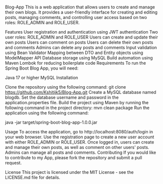 Blog-App
This is a web application that allows users to create and manage their own blogs. It provides a user-friendly interface for creating and editing posts, managing comments, and controlling user access based on two roles: ROLE_ADMIN and ROLE_USER.

Features
User registration and authentication using JWT authentication
Two user roles: ROLE_ADMIN and ROLE_USER
Users can create and update their own posts
Users can comment on posts
Users can delete their own posts and comments
Admins can delete any posts and comments
Input validation using Bean Validator
Mapping between DTO and Entity objects using ModelMapper API
Database storage using MySQL
Build automation using Maven
Lombok for reducing boilerplate code
Requirements
To run the Spring Boot Blog App, you will need:

Java 17 or higher
MySQL
Installation

Clone the repository using the following command: git clone https://github.com/Kshitijk5/Blog-App.git
Create a MySQL database named blogdb.
Set the database username and password in the application.properties file.
Build the project using Maven by running the following command in the project directory:
mvn clean package Run the application using the following command:

java -jar target/spring-boot-blog-app-1.0.0.jar

Usage
To access the application, go to http://localhost:8080/auth/login in your web browser.
Use the registration page to create a new user account with either ROLE_ADMIN or ROLE_USER.
Once logged in, users can create and manage their own posts, as well as comment on other users' posts.
Admins can manage all posts and comments.
Contributing
If you would like to contribute to my App, please fork the repository and submit a pull request.

License
This project is licensed under the MIT License - see the LICENSE.md file for details.
